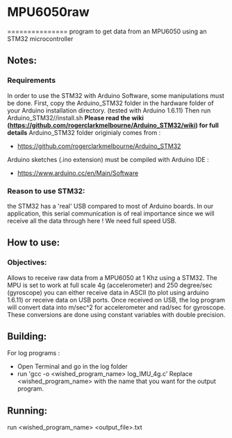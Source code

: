 # MPU6050raw
===============
program to get data from an MPU6050 using an STM32 microcontroller

## Notes: 
### Requirements

In order to use the STM32 with Arduino Software, some manipulations must be done.
First, copy the Arduino_STM32 folder in the hardware folder of your Arduino installation directory. (tested with Arduino 1.6.11)
Then run Arduino_STM32/<linux version>/install.sh
**Please read the wiki (https://github.com/rogerclarkmelbourne/Arduino_STM32/wiki) for full details**
Arduino_STM32 folder originialy comes from : 
* https://github.com/rogerclarkmelbourne/Arduino_STM32

Arduino sketches (.ino extension) must be compiled with Arduino IDE :
* https://www.arduino.cc/en/Main/Software

### Reason to use STM32:
the STM32 has a 'real' USB compared to most of Arduino boards. In our application, this serial communication is of real importance since we will receive all the data through here ! We need full speed USB.


## How to use:
### Objectives:
Allows to receive raw data from a MPU6050 at 1 Khz using a STM32.
The MPU is set to work at full scale 4g (accelerometer) and 250 degree/sec (gyroscope)
you can either receive data in ASCII (to plot using arduino 1.6.11) or receive data on USB ports.
Once received on USB, the log program will convert data into m/sec^2 for accelerometer and rad/sec for gyroscope. These conversions are done using constant variables with double precision.

## Building:

For log programs :
 - Open Terminal and go in the log folder
 - run 'gcc -o <wished_program_name> log_IMU_4g.c'
Replace <wished_program_name> with the name that you want for the output program.

## Running:
run <wished_program_name> <output_file>.txt
